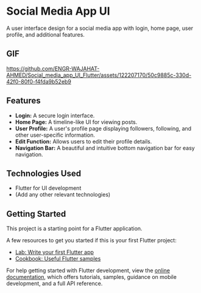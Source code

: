 # Social Media App UI

A user interface design for a social media app with login, home page, user profile, and additional features.


## GIF

https://github.com/ENGR-WAJAHAT-AHMED/Social_media_app_UI_Flutter/assets/122207170/50c9885c-330d-42f0-80f0-f4fda9b52eb9


## Features

- **Login:** A secure login interface.
- **Home Page:** A timeline-like UI for viewing posts.
- **User Profile:** A user's profile page displaying followers, following, and other user-specific information.
- **Edit Function:** Allows users to edit their profile details.
- **Navigation Bar:** A beautiful and intuitive bottom navigation bar for easy navigation.

## Technologies Used

- Flutter for UI development
- (Add any other relevant technologies)


## Getting Started

This project is a starting point for a Flutter application.

A few resources to get you started if this is your first Flutter project:

- [Lab: Write your first Flutter app](https://docs.flutter.dev/get-started/codelab)
- [Cookbook: Useful Flutter samples](https://docs.flutter.dev/cookbook)

For help getting started with Flutter development, view the
[online documentation](https://docs.flutter.dev/), which offers tutorials,
samples, guidance on mobile development, and a full API reference.
